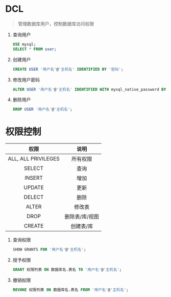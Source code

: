 # DCL
> 管理数据库用户，控制数据库访问权限

1. 查询用户
   ```SQL
   USE mysql;
   SELECT * FROM user;
   ```

2. 创建用户
   ```SQL
   CREATE USER '用户名'@'主机名' IDENTIFIED BY '密码';
   ```

3. 修改用户密码
   ```SQL
   ALTER USER '用户名'@'主机名' IDENTIFIED WITH mysql_native_password BY '新密码';
   ```

4. 删除用户
   ```SQL
   DROP USER '用户名'@'主机名';
   ```

# 权限控制
|  权限 | 说明 | 
| :-----:| :----: |
| ALL, ALL PRIVILEGES | 所有权限 |     
| SELECT | 查询 |
| INSERT | 增加 |  
| UPDATE | 更新 |  
| DELECT | 删除 | 
| ALTER | 修改表 |   
| DROP | 删除表/库/视图 | 
| CREATE | 创建表/库 |   

1. 查询权限
   ```SQL
   SHOW GRANTS FOR '用户名'@'主机名';
   ```

2. 授予权限
   ```SQL
   GRANT 权限列表 ON 数据库名.表名 TO '用户名'@'主机名';
   ```

3. 撤销权限
    ```SQL
   REVOKE 权限列表 ON 数据库名.表名 FROM '用户名'@'主机名';
   ```